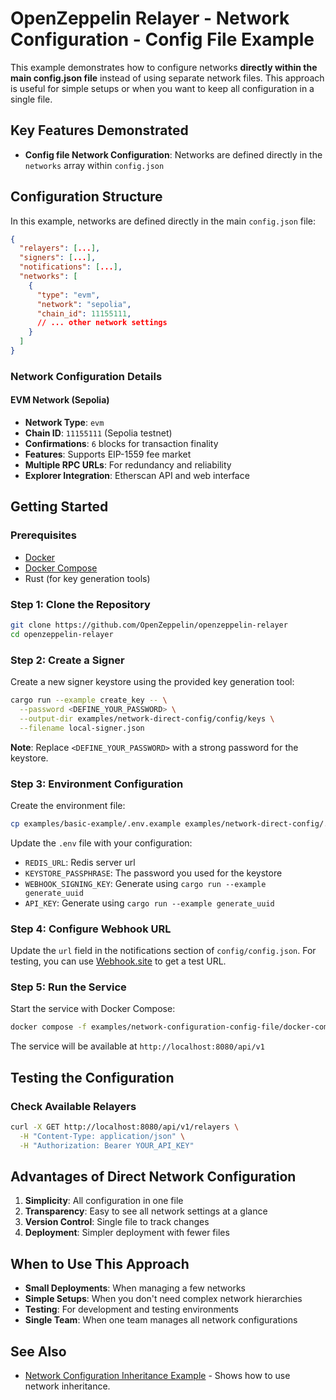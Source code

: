 # OpenZeppelin Relayer - Network Configuration - Config File Example

This example demonstrates how to configure networks **directly within the main config.json file** instead of using separate network files. This approach is useful for simple setups or when you want to keep all configuration in a single file.

## Key Features Demonstrated

- **Config file Network Configuration**: Networks are defined directly in the `networks` array within `config.json`

## Configuration Structure

In this example, networks are defined directly in the main `config.json` file:

```json
{
  "relayers": [...],
  "signers": [...],
  "notifications": [...],
  "networks": [
    {
      "type": "evm",
      "network": "sepolia",
      "chain_id": 11155111,
      // ... other network settings
    }
  ]
}
```

### Network Configuration Details

#### EVM Network (Sepolia)

- **Network Type**: `evm`
- **Chain ID**: `11155111` (Sepolia testnet)
- **Confirmations**: `6` blocks for transaction finality
- **Features**: Supports EIP-1559 fee market
- **Multiple RPC URLs**: For redundancy and reliability
- **Explorer Integration**: Etherscan API and web interface

## Getting Started

### Prerequisites

- [Docker](https://docs.docker.com/get-docker/)
- [Docker Compose](https://docs.docker.com/compose/install/)
- Rust (for key generation tools)

### Step 1: Clone the Repository

```bash
git clone https://github.com/OpenZeppelin/openzeppelin-relayer
cd openzeppelin-relayer
```

### Step 2: Create a Signer

Create a new signer keystore using the provided key generation tool:

```bash
cargo run --example create_key -- \
  --password <DEFINE_YOUR_PASSWORD> \
  --output-dir examples/network-direct-config/config/keys \
  --filename local-signer.json
```

**Note**: Replace `<DEFINE_YOUR_PASSWORD>` with a strong password for the keystore.

### Step 3: Environment Configuration

Create the environment file:

```bash
cp examples/basic-example/.env.example examples/network-direct-config/.env
```

Update the `.env` file with your configuration:

- `REDIS_URL`: Redis server url
- `KEYSTORE_PASSPHRASE`: The password you used for the keystore
- `WEBHOOK_SIGNING_KEY`: Generate using `cargo run --example generate_uuid`
- `API_KEY`: Generate using `cargo run --example generate_uuid`

### Step 4: Configure Webhook URL

Update the `url` field in the notifications section of `config/config.json`. For testing, you can use [Webhook.site](https://webhook.site) to get a test URL.

### Step 5: Run the Service

Start the service with Docker Compose:

```bash
docker compose -f examples/network-configuration-config-file/docker-compose.yaml up
```

The service will be available at `http://localhost:8080/api/v1`

## Testing the Configuration

### Check Available Relayers

```bash
curl -X GET http://localhost:8080/api/v1/relayers \
  -H "Content-Type: application/json" \
  -H "Authorization: Bearer YOUR_API_KEY"
```

## Advantages of Direct Network Configuration

1. **Simplicity**: All configuration in one file
2. **Transparency**: Easy to see all network settings at a glance
3. **Version Control**: Single file to track changes
4. **Deployment**: Simpler deployment with fewer files

## When to Use This Approach

- **Small Deployments**: When managing a few networks
- **Simple Setups**: When you don't need complex network hierarchies
- **Testing**: For development and testing environments
- **Single Team**: When one team manages all network configurations

## See Also

- [Network Configuration Inheritance Example](../network-configuration-inheritance/README.md) - Shows how to use network inheritance.
